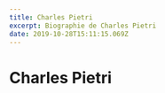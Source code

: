 ```yaml
---
title: Charles Pietri
excerpt: Biographie de Charles Pietri
date: 2019-10-28T15:11:15.069Z
---
```

# Charles Pietri
